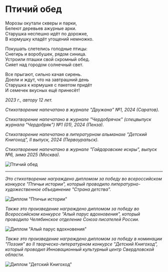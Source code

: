 # Птичий обед

Морозы окутали скверы и парки,  
Белеют деревьев ажурные арки.  
Старушка неспешно идёт по дорожке,  
В кормушку кладёт угощений немножко.

Покушать слетелись голодные птицы:  
Снегирь и воробушек, рядом синица.  
Устроили пташки свой скромный обед.  
Сияет над городом солнечный свет.

Все прыгают, сильно качая сирень.  
Доели и ждут, что на завтрашний день  
Старушка к кормушке с пакетом придёт  
И семечек вкусных ещё принесёт!

*2023 г., автору 12 лет.*

*Стихотворение напечатано в журнале "Дружана" №1, 2024 (Саратов).*

*Стихотворение напечатано в журнале "Чердобрячок" (спецвыпуск журнала "Чердобряк") №1 (01), 2024 (Пенза).*

*Стихотворение напечатано в литературном альманахе "Детский Книгоход", II выпуск, 2024 (Первоуральск).*

*Стихотворение напечатано в журнале "Гайдаровские искры", выпуск №6, зима 2025 (Москва).*

![Птичий обед](../images/avian-dinner.jpg)

***

*Это стихотворение награждено дипломом за победу во всероссийском конкурсе "Птичьи истории", который проводило литературно-художественное объединение "Страна детства".*

![Диплом "Птичьи истории"](../images/achievements/birds-stories.jpg)

*Также это произведение награждено дипломом за победу во Всероссийском конкурсе "Алый парус вдохновения", который проводило Челябинское отделение Союза писателей России.*

![Диплом "Алый парус вдохновения"](../images/achievements/diplom-red-sail-poetry.jpg)

*Также это произведение награждено дипломом за победу в номинации "Поэзия" во II творческо-литературном конкурсе "Детский Книгоход", который проводил Инновационный культурный центр Свердловской области.*

![Диплом "Детский Книгоход"](../images/achievements/diplom-knigokhod-poetry.jpg)
